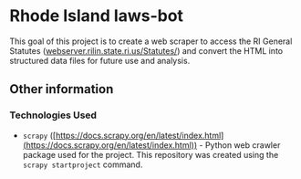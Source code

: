 # Rhode Island laws-bot
This goal of this project is to create a web scraper to access the RI General Statutes ([webserver.rilin.state.ri.us/Statutes/](webserver.rilin.state.ri.us/Statutes/)) and convert the HTML into structured data files for future use and analysis.

## Other information
### Technologies Used
* `scrapy` ([https://docs.scrapy.org/en/latest/index.html](https://docs.scrapy.org/en/latest/index.html)) - Python web crawler package used for the project. This repository was created using the `scrapy startproject` command.
